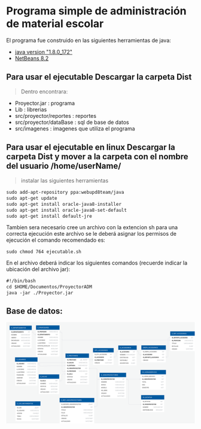 # Programa simple de administración de material escolar

El programa fue construido en las siguientes herramientas de java:

* [java version "1.8.0_172"](http://www.oracle.com/technetwork/java/javase/downloads/jdk8-downloads-2133151.html)
* [NetBeans 8.2](https://netbeans.org/)

## Para usar el ejecutable Descargar la carpeta Dist

> Dentro encontrara:

* Proyector.jar             : programa
* Lib                       : librerias
* src/proyector/reportes    : reportes
* src/proyector/dataBase    : sql de base de datos
* src/imagenes              : imagenes que utiliza el programa

## Para usar el ejecutable en linux Descargar la carpeta Dist y mover a la carpeta con el nombre del usuario /home/userName/

> instalar las siguientes herramientas
```
sudo add-apt-repository ppa:webupd8team/java
sudo apt-get update
sudo apt-get install oracle-java8-installer
sudo apt-get install oracle-java8-set-default
sudo apt-get install default-jre
```

Tambien sera necesario cree un archivo con la extencion sh para una correcta ejecución este archivo se le deberá asignar los permisos de ejecución el comando recomendado es:
```
sudo chmod 764 ejecutable.sh
```

En el archivo deberá indicar los siguientes comandos (recuerde indicar la ubicación del archivo jar):
```
#!/bin/bash
cd $HOME/Documentos/ProyectorADM
java -jar ./Proyector.jar
```

## Base de datos:
![Alt bd](./ultimate.svg)